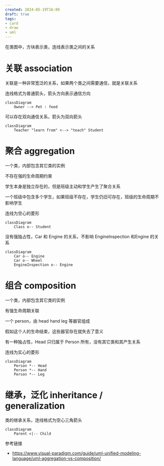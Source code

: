 ```yaml
---
created: 2024-05-19T16:09
draft: true
tags: 
- card
- draw
- uml
---
```


在类图中，方块表示类，连线表示类之间的关系

# 关联 association

关联是一种非常宽泛的关系，如果两个类之间需要通信，就是关联关系

连线格式为普通箭头，箭头方向表示通信方向


```mermaid
classDiagram
    Owner --> Pet : feed
```

可以存在双向通信关系，箭头为双向箭头

```mermaid
classDiagram
    Teacher "learn from" <--> "teach" Student
```

# 聚合 aggregation


一个类，内部包含其它类的实例

不存在强的生命周期约束

学生本身是独立存在的，但是班级主动和学生产生了聚合关系

一个班级中包含多个学生，如果班级不存在，学生仍旧可存在，班级的生命周期不影响学生

连线为空心的菱形

```mermaid
classDiagram
    Class o-- Student
```

没有强独占性，Car 和 Engine 的关系，不影响 EngineInspection 和Engine 的关系

```mermaid
classDiagram
    Car o-- Engine
    Car o-- Wheel
    EngineInspection o-- Engine
```


# 组合 composition

一个类，内部包含其它类的实例

有强生命周期关联

一个 person，由 head hand leg 等器官组成

假如这个人的生命结束，这些器官存在就失去了意义

有一种独占性，Head 只归属于 Person 所有，没有其它类和其产生关系


连线为实心的菱形

```mermaid
classDiagram
    Person *-- Head
    Person *-- Hand
    Person *-- Leg
```


# 继承，泛化 inheritance / generalization

类的继承关系，连线格式为空心三角箭头

```mermaid
classDiagram
    Parent <|-- Child
```


参考链接
- https://www.visual-paradigm.com/guide/uml-unified-modeling-language/uml-aggregation-vs-composition/